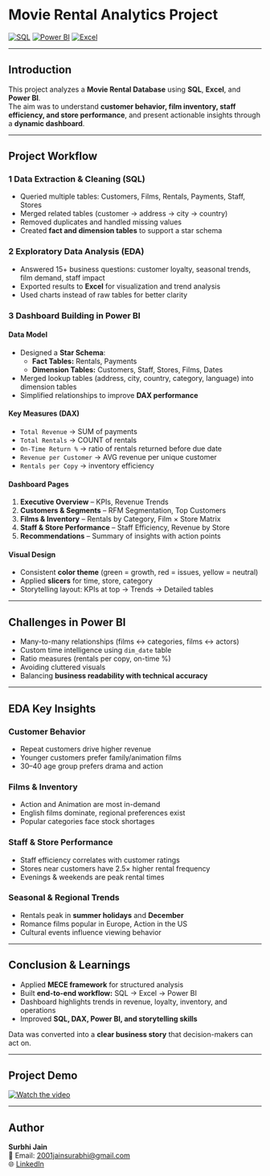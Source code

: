 # Movie Rental Analytics Project

[![SQL](https://img.shields.io/badge/SQL-339933?style=flat&logo=mysql&logoColor=white)](https://www.mysql.com/)
[![Power BI](https://img.shields.io/badge/Power%20BI-F2C811?style=flat&logo=microsoft-power-bi&logoColor=white)](https://powerbi.microsoft.com/)
[![Excel](https://img.shields.io/badge/Excel-217346?style=flat&logo=microsoft-excel&logoColor=white)](https://www.microsoft.com/en-us/microsoft-365/excel)

---

## Introduction

This project analyzes a **Movie Rental Database** using **SQL**, **Excel**, and **Power BI**.  
The aim was to understand **customer behavior, film inventory, staff efficiency, and store performance**, and present actionable insights through a **dynamic dashboard**.

---

## Project Workflow

### 1 Data Extraction & Cleaning (SQL)

* Queried multiple tables: Customers, Films, Rentals, Payments, Staff, Stores
* Merged related tables (customer → address → city → country)
* Removed duplicates and handled missing values
* Created **fact and dimension tables** to support a star schema

### 2 Exploratory Data Analysis (EDA)

* Answered 15+ business questions: customer loyalty, seasonal trends, film demand, staff impact
* Exported results to **Excel** for visualization and trend analysis
* Used charts instead of raw tables for better clarity

### 3 Dashboard Building in Power BI

#### Data Model

* Designed a **Star Schema**:
  * **Fact Tables:** Rentals, Payments  
  * **Dimension Tables:** Customers, Staff, Stores, Films, Dates  
* Merged lookup tables (address, city, country, category, language) into dimension tables
* Simplified relationships to improve **DAX performance**

#### Key Measures (DAX)

* `Total Revenue` → SUM of payments  
* `Total Rentals` → COUNT of rentals  
* `On-Time Return %` → ratio of rentals returned before due date  
* `Revenue per Customer` → AVG revenue per unique customer  
* `Rentals per Copy` → inventory efficiency  

#### Dashboard Pages

1. **Executive Overview** – KPIs, Revenue Trends  
2. **Customers & Segments** – RFM Segmentation, Top Customers  
3. **Films & Inventory** – Rentals by Category, Film × Store Matrix  
4. **Staff & Store Performance** – Staff Efficiency, Revenue by Store  
5. **Recommendations** – Summary of insights with action points  

#### Visual Design

* Consistent **color theme** (green = growth, red = issues, yellow = neutral)  
* Applied **slicers** for time, store, category  
* Storytelling layout: KPIs at top → Trends → Detailed tables

---

## Challenges in Power BI

* Many-to-many relationships (films ↔ categories, films ↔ actors)  
* Custom time intelligence using `dim_date` table  
* Ratio measures (rentals per copy, on-time %)  
* Avoiding cluttered visuals  
* Balancing **business readability with technical accuracy**

---

## EDA Key Insights

### Customer Behavior

* Repeat customers drive higher revenue  
* Younger customers prefer family/animation films  
* 30–40 age group prefers drama and action  

### Films & Inventory

* Action and Animation are most in-demand  
* English films dominate, regional preferences exist  
* Popular categories face stock shortages  

### Staff & Store Performance

* Staff efficiency correlates with customer ratings  
* Stores near customers have 2.5× higher rental frequency  
* Evenings & weekends are peak rental times  

### Seasonal & Regional Trends

* Rentals peak in **summer holidays** and **December**  
* Romance films popular in Europe, Action in the US  
* Cultural events influence viewing behavior  

---

## Conclusion & Learnings

* Applied **MECE framework** for structured analysis  
* Built **end-to-end workflow:** SQL → Excel → Power BI  
* Dashboard highlights trends in revenue, loyalty, inventory, and operations  
* Improved **SQL, DAX, Power BI, and storytelling skills**  

 Data was converted into a **clear business story** that decision-makers can act on.

---
## Project Demo
[![Watch the video](path/to/thumbnail.jpg)](https://drive.google.com/file/d/14IF8-Dulx18WqQmy4G7sORJSE-xPF05k/view?usp=sharing)

---

## Author  

**Surbhi Jain**  
📧 Email: 2001jainsurabhi@gmail.com  
🌐 [LinkedIn](https://www.linkedin.com/in/jainsurbhi123/)
